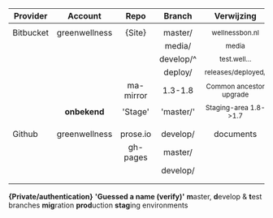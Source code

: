 
| Provider| Account   | Repo | Branch | Verwijzing                       |Onwner |
| --------|:---------:|:----:|:------:|:--------------------------------:|:-----:|
|||||||
|Bitbucket|greenwellness|{Site}|master/|<small>wellnessbon.nl</small>|Rob|
||||media/|<small>media<small>|Rob|
||||develop/^|<small>test.well...</small>|Rob|
||||deploy/|<small>releases/deployed/</small>|Lennart|
|||ma-mirror|1.3-1.8|<small>Common ancestor upgrade</small>|-|
||**onbekend**|'Stage'|'master/'|<small>Staging-area 1.8->1.7</small>|Paul|
|||||||
|||||||
|Github|greenwellness|prose.io|develop/|documents|Rob|
|||gh-pages|master/|||
||||develop/|||
|||||||
|||||||

**{**Private/authentication**}**
**'**Guessed a name (verify)**'**
**m**aster, **d**evelop &amp; **t**est branches
**mig**ration **prod**uction **stag**ing environments
